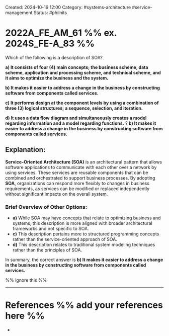Created: 2024-10-19 12:00
Category: #systems-architecture #service-management
Status: #philnits


# 2022A_FE_AM_61 %% ex. 2024S_FE-A_83 %%

Which of the following is a description of SOA?

**a) It consists of four (4) main concepts; the business scheme, data scheme, application and processing scheme, and technical scheme, and it aims to optimize the business and the system.**

**b) It makes it easier to address a change in the business by constructing software from components called services.**

**c) It performs design at the component levels by using a combination of three (3) logical structures; a sequence, selection, and iteration.**

**d) It uses a data flow diagram and simultaneously creates a model regarding information and a model regarding functions.**
?
**b) It makes it easier to address a change in the business by constructing software from components called services.**

## **Explanation:**

**Service-Oriented Architecture (SOA)** is an architectural pattern that allows software applications to communicate with each other over a network by using services. These services are reusable components that can be combined and orchestrated to support business processes. By adopting **SOA**, organizations can respond more flexibly to changes in business requirements, as services can be modified or replaced independently without significant impacts on the overall system.

### Brief Overview of Other Options:

- **a)** While SOA may have concepts that relate to optimizing business and systems, this description is more aligned with broader architectural frameworks and not specific to SOA.
- **c)** This description pertains more to structured programming concepts rather than the service-oriented approach of SOA.
- **d)** This description relates to traditional system modeling techniques rather than the principles of SOA.

In summary, the correct answer is **b) It makes it easier to address a change in the business by constructing software from components called services.**




%% ignore this %%

---









# References %% add your references here %%
- 